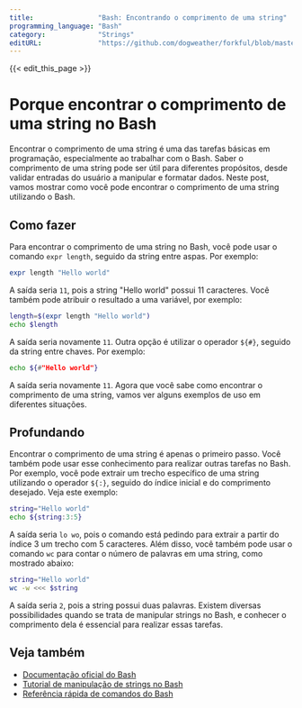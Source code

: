 ```yaml
---
title:                "Bash: Encontrando o comprimento de uma string"
programming_language: "Bash"
category:             "Strings"
editURL:              "https://github.com/dogweather/forkful/blob/master/content/pt/bash/finding-the-length-of-a-string.md"
---
```


{{< edit_this_page >}}

# Porque encontrar o comprimento de uma string no Bash

Encontrar o comprimento de uma string é uma das tarefas básicas em programação, especialmente ao trabalhar com o Bash. Saber o comprimento de uma string pode ser útil para diferentes propósitos, desde validar entradas do usuário a manipular e formatar dados. Neste post, vamos mostrar como você pode encontrar o comprimento de uma string utilizando o Bash.

## Como fazer

Para encontrar o comprimento de uma string no Bash, você pode usar o comando `expr length`, seguido da string entre aspas. Por exemplo:

```Bash
expr length "Hello world"
```

A saída seria `11`, pois a string "Hello world" possui 11 caracteres. Você também pode atribuir o resultado a uma variável, por exemplo:

```Bash
length=$(expr length "Hello world")
echo $length
```

A saída seria novamente `11`. Outra opção é utilizar o operador `${#}`, seguido da string entre chaves. Por exemplo:

```Bash
echo ${#"Hello world"}
```

A saída seria novamente `11`. Agora que você sabe como encontrar o comprimento de uma string, vamos ver alguns exemplos de uso em diferentes situações.

## Profundando

Encontrar o comprimento de uma string é apenas o primeiro passo. Você também pode usar esse conhecimento para realizar outras tarefas no Bash. Por exemplo, você pode extrair um trecho específico de uma string utilizando o operador `${:}`, seguido do índice inicial e do comprimento desejado. Veja este exemplo:

```Bash
string="Hello world"
echo ${string:3:5}
```

A saída seria `lo wo`, pois o comando está pedindo para extrair a partir do índice 3 um trecho com 5 caracteres. Além disso, você também pode usar o comando `wc` para contar o número de palavras em uma string, como mostrado abaixo:

```Bash
string="Hello world"
wc -w <<< $string
```

A saída seria `2`, pois a string possui duas palavras. Existem diversas possibilidades quando se trata de manipular strings no Bash, e conhecer o comprimento dela é essencial para realizar essas tarefas.

## Veja também
- [Documentação oficial do Bash](https://www.gnu.org/software/bash/)
- [Tutorial de manipulação de strings no Bash](https://www.tutorialspoint.com/unix/unix-regular-expressions.htm)
- [Referência rápida de comandos do Bash](https://devhints.io/bash)